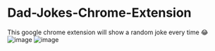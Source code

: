 # Dad-Jokes-Chrome-Extension
This google chrome extension will show a random joke every time 😂
![image](https://user-images.githubusercontent.com/103206051/178135350-119d0fbf-c76f-410b-8e6e-e2f1cc1dc9ff.png)
![image](https://user-images.githubusercontent.com/103206051/178135387-13306f13-b9b9-4a34-8c49-323d62519804.png)
